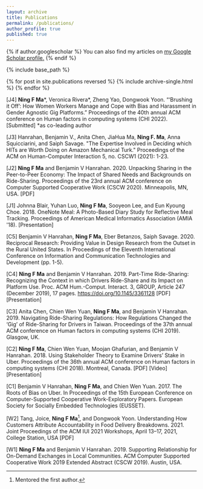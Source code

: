 ```yaml
---
layout: archive
title: Publications
permalink: /publications/
author_profile: true
published: true
---
```


{% if author.googlescholar %}
  You can also find my articles on <u><a href="{{https://scholar.google.com/?inst=17001591832933267808}}">my Google Scholar profile</a>.</u>
{% endif %}

{% include base_path %}

{% for post in site.publications reversed %}
  {% include archive-single.html %}
{% endfor %}

[J4] **Ning F Ma***, Veronica Rivera*, Zheng Yao, Dongwook Yoon. “‘Brushing it Off’: How Women Workers Manage and Cope with Bias and Harassment in Gender Agnostic Gig Platforms.” Proceedings of the 40th annual ACM conference on Human factors in computing systems (CHI 2022). [Submitted] *as co-leading author

[J3] Hanrahan, Benjamin V., Anita Chen, JiaHua Ma, **Ning F. Ma**, Anna Squicciarini, and Saiph Savage. "The Expertise Involved in Deciding which HITs are Worth Doing on Amazon Mechanical Turk." Proceedings of the ACM on Human-Computer Interaction 5, no. CSCW1 (2021): 1-23.

[J2] **Ning F Ma** and Benjamin V Hanrahan. 2020. Unpacking Sharing in the Peer-to-Peer Economy: The Impact of Shared Needs and Backgrounds on Ride-Sharing. Proceedings of the 23rd annual ACM conference on Computer Supported Cooperative Work (CSCW 2020). Minneapolis, MN, USA. [PDF]

[J1] Johnna Blair, Yuhan Luo, **Ning F Ma**, Sooyeon Lee, and Eun Kyoung Choe. 2018. OneNote Meal: A Photo-Based Diary Study for Reflective Meal Tracking. Proceedings of American Medical Informatics Association (AMIA '18). [Presentation]

[C5] Benjamin V Hanrahan, **Ning F Ma**, Eber Betanzos, Saiph Savage. 2020. Reciprocal Research: Providing Value in Design Research from the Outset in the Rural United States. In Proceedings of the Eleventh International Conference on Information and Communication Technologies and Development (pp. 1-5).

[C4] **Ning F Ma** and Benjamin V Hanrahan. 2019. Part-Time Ride-Sharing: Recognizing the Context in which Drivers Ride-Share and its Impact on Platform Use. Proc. ACM Hum.-Comput. Interact. 3, GROUP, Article 247 (December 2019), 17 pages. https://doi.org/10.1145/3361128 [PDF][Presentation]

[C3] Anita Chen, Chien Wen Yuan, **Ning F Ma**, and Benjamin V Hanrahan. 2019. Navigating Ride-Sharing Regulations: How Regulations Changed the ‘Gig’ of Ride-Sharing for Drivers in Taiwan. Proceedings of the 37th annual ACM conference on Human factors in computing systems (CHI 2019). Glasgow, UK. 

[C2] **Ning F Ma**, Chien Wen Yuan, Moojan Ghafurian, and Benjamin V Hanrahan. 2018. Using Stakeholder Theory to Examine Drivers’ Stake in Uber. Proceedings of the 36th annual ACM conference on Human factors in computing systems (CHI 2018). Montreal, Canada. [PDF] [Video][Presentation]

[C1] Benjamin V Hanrahan, **Ning F Ma**, and Chien Wen Yuan. 2017. The Roots of Bias on Uber. In Proceedings of the 15th European Conference on Computer-Supported Cooperative Work-Exploratory Papers. European Society for Socially Embedded Technologies (EUSSET).

[W2] Tang, Joice, **Ning F Ma**[^1], and Dongwook Yoon. Understanding How Customers Attribute Accountability in Food Delivery Breakdowns. 2021. Joint Proceedings of the ACM IUI 2021 Workshops, April 13–17, 2021, College Station, USA [PDF]

[W1] **Ning F Ma** and Benjamin V Hanrahan. 2019. Supporting Relationship for On-Demand Exchanges in Local Communities. ACM Computer Supported Cooperative Work 2019 Extended Abstract (CSCW 2019). Austin, USA. 

[^1]: Mentored the first author.
